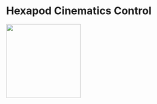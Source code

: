 # Hexapod Cinematics Control

<img src="https://cdn.worldvectorlogo.com/logos/arduino-1.svg" width="200px">
